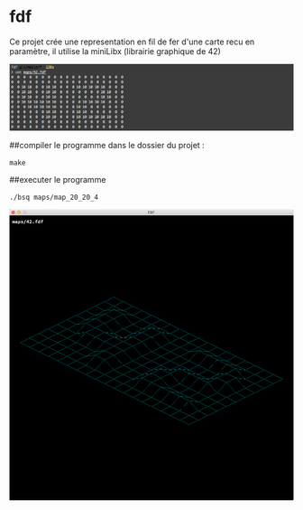 # fdf

Ce projet crée une representation en fil de fer d'une carte recu en paramètre, il utilise la miniLibx (librairie graphique de 42)

![alt text](ressources/map.png "map")

##compiler le programme
dans le dossier du projet :
```
make
```

##executer le programme
```
./bsq maps/map_20_20_4
```

![alt text](ressources/output.png "output")
